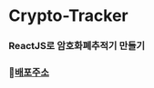 # Crypto-Tracker

### ReactJS로 암호화폐추적기 만들기

### 🔗[배포주소](https://ninninanna.github.io/Crypto-Tracker/)
